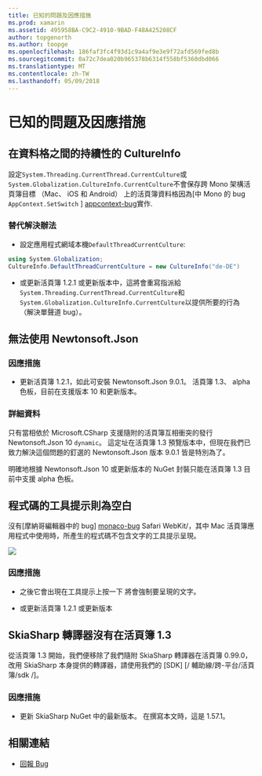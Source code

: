 ```yaml
---
title: 已知的問題及因應措施
ms.prod: xamarin
ms.assetid: 495958BA-C9C2-4910-9BAD-F48A425208CF
author: topgenorth
ms.author: toopge
ms.openlocfilehash: 186faf3fc4f93d1c9a4af9e3e9f72afd569fed8b
ms.sourcegitcommit: 0a72c7dea020b965378b6314f558bf5360dbd066
ms.translationtype: MT
ms.contentlocale: zh-TW
ms.lasthandoff: 05/09/2018
---
```

# <a name="known-issues--workarounds"></a>已知的問題及因應措施

## <a name="persistence-of-cultureinfo-across-cells"></a>在資料格之間的持續性的 CultureInfo

設定`System.Threading.CurrentThread.CurrentCulture`或`System.Globalization.CultureInfo.CurrentCulture`不會保存跨 Mono 架構活頁簿目標 （Mac、 iOS 和 Android） 上的活頁簿資料格因為[中 Mono 的 bug `AppContext.SetSwitch` ] [ appcontext-bug]實作.

### <a name="workarounds"></a>替代解決辦法

* 設定應用程式網域本機`DefaultThreadCurrentCulture`:
```csharp
using System.Globalization;
CultureInfo.DefaultThreadCurrentCulture = new CultureInfo("de-DE")
```

* 或更新活頁簿 1.2.1 或更新版本中，這將會重寫指派給`System.Threading.CurrentThread.CurrentCulture`和`System.Globalization.CultureInfo.CurrentCulture`以提供所要的行為 （解決單聲道 bug）。

## <a name="unable-to-use-newtonsoftjson"></a>無法使用 Newtonsoft.Json

### <a name="workaround"></a>因應措施

* 更新活頁簿 1.2.1，如此可安裝 Newtonsoft.Json 9.0.1。
  活頁簿 1.3、 alpha 色板，目前在支援版本 10 和更新版本。

### <a name="details"></a>詳細資料

只有當相依於 Microsoft.CSharp 支援隨附的活頁簿互相衝突的發行 Newtonsoft.Json 10 `dynamic`。 這定址在活頁簿 1.3 預覽版本中，但現在我們已致力解決這個問題的釘選的 Newtonsoft.Json 版本 9.0.1 皆是特別為了。

明確地根據 Newtonsoft.Json 10 或更新版本的 NuGet 封裝只能在活頁簿 1.3 目前中支援 alpha 色板。

## <a name="code-tooltips-are-blank"></a>程式碼的工具提示則為空白

沒有[摩納哥編輯器中的 bug] [ monaco-bug] Safari WebKit/，其中 Mac 活頁簿應用程式中使用時，所產生的程式碼不包含文字的工具提示呈現。

![](general-images/monaco-signature-help-bug.png)

### <a name="workaround"></a>因應措施

* 之後它會出現在工具提示上按一下 將會強制要呈現的文字。

* 或更新活頁簿 1.2.1 或更新版本

[appcontext-bug]: https://bugzilla.xamarin.com/show_bug.cgi?id=54448
[monaco-bug]: https://github.com/Microsoft/monaco-editor/issues/408

## <a name="skiasharp-renderers-are-missing-in-workbooks-13"></a>SkiaSharp 轉譯器沒有在活頁簿 1.3

從活頁簿 1.3 開始，我們便移除了我們隨附 SkiaSharp 轉譯器在活頁簿 0.99.0，改用 SkiaSharp 本身提供的轉譯器，請使用我們的 [SDK] [/ 輔助線/跨-平台/活頁簿/sdk /]。

### <a name="workaround"></a>因應措施

* 更新 SkiaSharp NuGet 中的最新版本。 在撰寫本文時，這是 1.57.1。

## <a name="related-links"></a>相關連結

- [回報 Bug](~/tools/workbooks/install.md#reporting-bugs)
